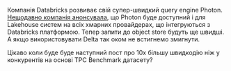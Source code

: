 Компанія Databricks розвиває свій супер-швидкий query engine Photon. [Нещодавно компанія анонсувала](https://www.databricks.com/blog/2022/08/03/announcing-photon-engine-general-availability-on-the-databricks-lakehouse-platform.html), що Photon буде доступний і для Lakehouse систем на всіх хмарних провайдерах, що інтегруються з Databricks платформою. Тепер запити до object store будуть ще швидші. А якщо використовувати Delta так оком не встигнемо змигнути. 

Цікаво коли буде буде наступний пост про 10x більшу швидкодію ніж у конкурентів на основі TPC Benchmark датасету?